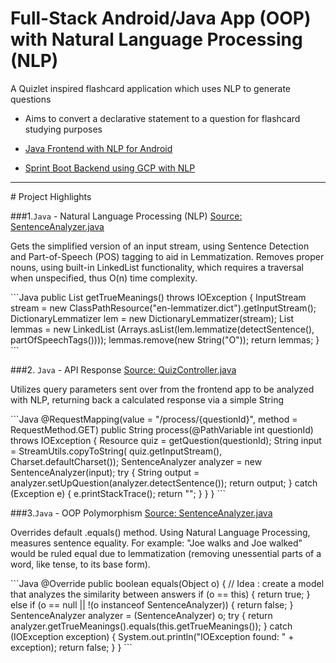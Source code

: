 # Full-Stack Android/Java App (OOP) with Natural Language Processing (NLP)

A Quizlet inspired flashcard application which uses NLP to generate questions
* Aims to convert a declarative statement to a question for flashcard studying purposes

* [Java Frontend with NLP for Android](https://github.com/LukeAlbarracin/QuizMaster)
* [Sprint Boot Backend using GCP with NLP](projects/quizback.md)
<hr>
# Project Highlights

###1.`Java` - Natural Language Processing (NLP)
[Source: SentenceAnalyzer.java](https://github.com/LukeAlbarracin/opennlp-java-backend/blob/master/src/main/java/com/quizmaster/opennlpjavabackend/SentenceAnalyzer.java)
<p> Gets the simplified version of an input stream, using Sentence Detection and Part-of-Speech (POS) tagging to aid in Lemmatization. Removes proper nouns, using built-in LinkedList functionality, which requires a traversal when unspecified, thus O(n) time complexity. </p>
```Java
public List<String> getTrueMeanings() throws IOException {
    InputStream stream = new ClassPathResource("en-lemmatizer.dict").getInputStream();
    DictionaryLemmatizer lem = new DictionaryLemmatizer(stream);
    List<String> lemmas = new LinkedList<String> (Arrays.asList(lem.lemmatize(detectSentence(), partOfSpeechTags())));
    lemmas.remove(new String("O"));
    return lemmas;
}
```

###2. `Java` - API Response
[Source: QuizController.java](https://github.com/LukeAlbarracin/opennlp-java-backend/blob/master/src/main/java/com/quizmaster/opennlpjavabackend/QuizController.java)
<p> Utilizes query parameters sent over from the frontend app to be analyzed with NLP, returning back a calculated response via a simple String </p>
```Java
@RequestMapping(value = "/process/{questionId}", method = RequestMethod.GET)
    public String process(@PathVariable int questionId) throws IOException {
        Resource quiz = getQuestion(questionId);
        String input = StreamUtils.copyToString(
            quiz.getInputStream(),
            Charset.defaultCharset());
		SentenceAnalyzer analyzer = new SentenceAnalyzer(input);
        try {
            String output = analyzer.setUpQuestion(analyzer.detectSentence());
            return output;
        } catch (Exception e) {
            e.printStackTrace();
            return "";
        }
	}
}
```

###3.`Java` - OOP Polymorphism
[Source: SentenceAnalyzer.java](https://github.com/LukeAlbarracin/opennlp-java-backend/blob/master/src/main/java/com/quizmaster/opennlpjavabackend/SentenceAnalyzer.java)
<p> Overrides default .equals() method. Using Natural Language Processing, measures sentence equality. For example: "Joe walks and Joe walked" would be ruled equal due to lemmatization (removing unessential parts of a word, like tense, to its base form). </p>
```Java
@Override
    public boolean equals(Object o) {
        // Idea : create a model that analyzes the similarity between answers
        if (o == this) {
            return true;
        } else if (o == null || !(o instanceof SentenceAnalyzer)) {
            return false;
        }
        SentenceAnalyzer analyzer = (SentenceAnalyzer) o;
        try {
            return analyzer.getTrueMeanings().equals(this.getTrueMeanings());
        } catch (IOException exception) {
            System.out.println("IOException found: " + exception);
            return false;
        }
    }
```

